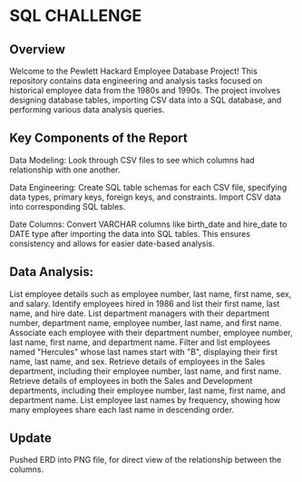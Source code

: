 # **SQL CHALLENGE**

## **Overview**
Welcome to the Pewlett Hackard Employee Database Project! This repository contains data engineering and analysis tasks focused on historical employee data from the 1980s and 1990s. The project involves designing database tables, importing CSV data into a SQL database, and performing various data analysis queries.

## **Key Components of the Report**
Data Modeling: Look through CSV files to see which columns had relationship with one another.

Data Engineering: Create SQL table schemas for each CSV file, specifying data types, primary keys, foreign keys, and constraints. Import CSV data into corresponding SQL tables.

Date Columns: Convert VARCHAR columns like birth_date and hire_date to DATE type after importing the data into SQL tables. This ensures consistency and allows for easier date-based analysis.

## **Data Analysis:**
List employee details such as employee number, last name, first name, sex, and salary.
Identify employees hired in 1986 and list their first name, last name, and hire date.
List department managers with their department number, department name, employee number, last name, and first name.
Associate each employee with their department number, employee number, last name, first name, and department name.
Filter and list employees named "Hercules" whose last names start with "B", displaying their first name, last name, and sex.
Retrieve details of employees in the Sales department, including their employee number, last name, and first name.
Retrieve details of employees in both the Sales and Development departments, including their employee number, last name, first name, and department name.
List employee last names by frequency, showing how many employees share each last name in descending order.

## **Update**
Pushed ERD into PNG file, for direct view of the relationship between the columns.
